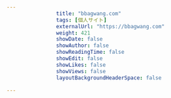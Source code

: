 ---
                title: "bbagwang.com"
                tags: [個人サイト]
                externalUrl: "https://bbagwang.com"
                weight: 421
                showDate: false
                showAuthor: false
                showReadingTime: false
                showEdit: false
                showLikes: false
                showViews: false
                layoutBackgroundHeaderSpace: false
                ---

